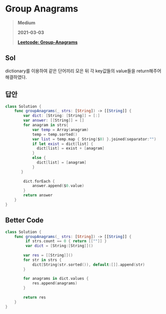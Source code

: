 # Group Anagrams
> **Medium**
>
> **2021-03-03**
>
> **[Leetcode: Group-Anagrams](https://leetcode.com/problems/group-anagrams)**


## Sol
dictionary를 이용하여 같은 단어끼리 모은 뒤 각 key값들의 value들을 return해주어 해결하였다.


## 답안
```swift
class Solution {
    func groupAnagrams(_ strs: [String]) -> [[String]] {
        var dict: [String: [String]] = [:]
        var answer: [[String]] = []
        for anagram in strs{
            var temp = Array(anagram)
            temp = temp.sorted()
            var list = temp.map { String($0) }.joined(separator:"")
            if let exist = dict[list] {
              dict[list] = exist + [anagram]
            }
            else {
              dict[list] = [anagram]
            }
       }
        
        dict.forEach {
            answer.append($0.value)
        }
        return answer
    }
}
```

## Better Code
```swift
class Solution {
    func groupAnagrams(_ strs: [String]) -> [[String]] {
         if strs.count == 0 { return [[""]] }
         var dict = [String:[String]]()
        
        var res = [[String]]()
        for str in strs {
            dict[String(str.sorted()), default:[]].append(str)
        }
        
        for anagrams in dict.values {
            res.append(anagrams)
        }
        
        return res
    }
}
```
